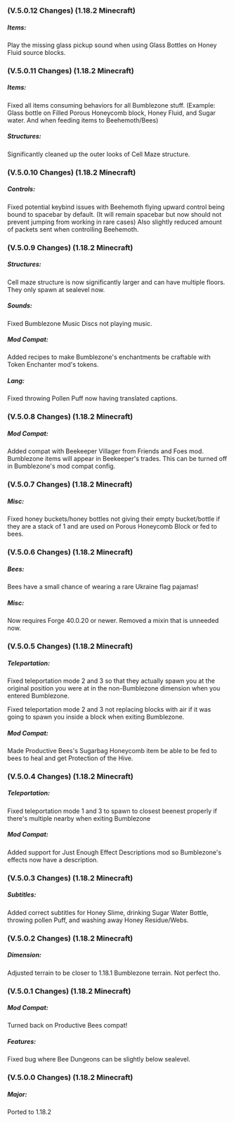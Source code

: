 ### **(V.5.0.12 Changes) (1.18.2 Minecraft)**

##### Items:
Play the missing glass pickup sound when using Glass Bottles on Honey Fluid source blocks.


### **(V.5.0.11 Changes) (1.18.2 Minecraft)**

##### Items:
Fixed all items consuming behaviors for all Bumblezone stuff. 
 (Example: Glass bottle on Filled Porous Honeycomb block, Honey Fluid, and Sugar water. And when feeding items to Beehemoth/Bees)

##### Structures:
Significantly cleaned up the outer looks of Cell Maze structure.


### **(V.5.0.10 Changes) (1.18.2 Minecraft)**

##### Controls:
Fixed potential keybind issues with Beehemoth flying upward control being bound to spacebar by default. 
 (It will remain spacebar but now should not prevent jumping from working in rare cases)
 Also slightly reduced amount of packets sent when controlling Beehemoth.


### **(V.5.0.9 Changes) (1.18.2 Minecraft)**

##### Structures:
Cell maze structure is now significantly larger and can have multiple floors. They only spawn at sealevel now.

##### Sounds:
Fixed Bumblezone Music Discs not playing music.

##### Mod Compat:
Added recipes to make Bumblezone's enchantments be craftable with Token Enchanter mod's tokens.

##### Lang:
Fixed throwing Pollen Puff now having translated captions.


### **(V.5.0.8 Changes) (1.18.2 Minecraft)**

##### Mod Compat:
Added compat with Beekeeper Villager from Friends and Foes mod. Bumblezone items will appear in Beekeeper's trades. This can be turned off in Bumblezone's mod compat config.


### **(V.5.0.7 Changes) (1.18.2 Minecraft)**

##### Misc:
Fixed honey buckets/honey bottles not giving their empty bucket/bottle if they are a stack of 1 and are used on Porous Honeycomb Block or fed to bees. 


### **(V.5.0.6 Changes) (1.18.2 Minecraft)**

##### Bees:
Bees have a small chance of wearing a rare Ukraine flag pajamas!

##### Misc:
Now requires Forge 40.0.20 or newer. Removed a mixin that is unneeded now.


### **(V.5.0.5 Changes) (1.18.2 Minecraft)**

##### Teleportation:
Fixed teleportation mode 2 and 3 so that they actually spawn you at the original position you were at in the non-Bumblezone dimension when you entered Bumblezone.

Fixed teleportation mode 2 and 3 not replacing blocks with air if it was going to spawn you inside a block when exiting Bumblezone.

##### Mod Compat:
Made Productive Bees's Sugarbag Honeycomb item be able to be fed to bees to heal and get Protection of the Hive.


### **(V.5.0.4 Changes) (1.18.2 Minecraft)**

##### Teleportation:
Fixed teleportation mode 1 and 3 to spawn to closest beenest properly if there's multiple nearby when exiting Bumblezone

##### Mod Compat:
Added support for Just Enough Effect Descriptions mod so Bumblezone's effects now have a description.


### **(V.5.0.3 Changes) (1.18.2 Minecraft)**

##### Subtitles:
Added correct subtitles for Honey Slime, drinking Sugar Water Bottle, throwing pollen Puff, and washing away Honey Residue/Webs.


### **(V.5.0.2 Changes) (1.18.2 Minecraft)**

##### Dimension:
Adjusted terrain to be closer to 1.18.1 Bumblezone terrain. Not perfect tho.


### **(V.5.0.1 Changes) (1.18.2 Minecraft)**

##### Mod Compat:
Turned back on Productive Bees compat!

##### Features:
Fixed bug where Bee Dungeons can be slightly below sealevel.


### **(V.5.0.0 Changes) (1.18.2 Minecraft)**

##### Major:
Ported to 1.18.2
